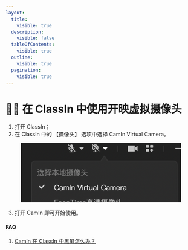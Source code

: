 ```yaml
---
layout:
  title:
    visible: true
  description:
    visible: false
  tableOfContents:
    visible: true
  outline:
    visible: true
  pagination:
    visible: true
---
```


# 👨‍🏫 在 ClassIn 中使用开映虚拟摄像头

1. 打开 ClassIn；
2. 在 ClassIn 中的 【摄像头】 选项中选择 CamIn Virtual Camera。

<figure><img src="../../.gitbook/assets/image (9).png" alt=""><figcaption></figcaption></figure>

3. 打开 CamIn 即可开始使用。

#### FAQ

1. [CamIn 在 ClassIn 中黑屏怎么办？](../../fa-q/camin-zai-classin-zhong-hei-ping-zen-mo-ban.md)
